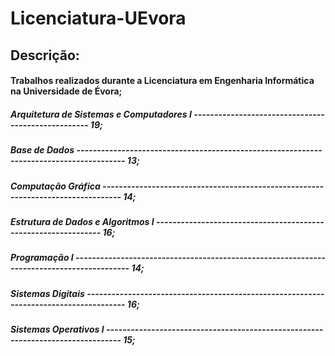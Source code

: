 # Licenciatura-UEvora

## Descrição:

#### Trabalhos realizados durante a Licenciatura em Engenharia Informática na Universidade de Évora;
##### Arquitetura de Sistemas e Computadores I --------------------------------------------------- 19;
##### Base de Dados ---------------------------------------------------------------------------------------- 13;
##### Computação Gráfica ---------------------------------------------------------------------------------  14;
##### Estrutura de Dados e Algoritmos I --------------------------------------------------------------- 16;
##### Programação I ------------------------------------------------------------------------------------------ 14;
##### Sistemas Digitais -------------------------------------------------------------------------------------- 16;
##### Sistemas Operativos I -------------------------------------------------------------------------------- 15;
